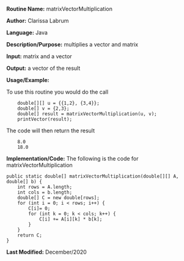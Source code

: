 **Routine Name:** matrixVectorMultiplication  

**Author:** Clarissa Labrum

**Language:** Java

**Description/Purpose:** multiplies a vector and matrix

**Input:** matrix and a vector

**Output:** a vector of the result

**Usage/Example:**

To use this routine you would do the call 

        double[][] u = {{1,2}, {3,4}};
        double[] v = {2,3};
        double[] result = matrixVectorMultiplication(u, v);
        printVector(result);

The code will then return the result

        8.0
        18.0

**Implementation/Code:** The following is the code for matrixVectorMultiplication

    public static double[] matrixVectorMultiplication(double[][] A, double[] b) {
        int rows = A.length;
        int cols = b.length;
        double[] C = new double[rows];
        for (int i = 0; i < rows; i++) {
            C[i]= 0;
            for (int k = 0; k < cols; k++) {
                C[i] += A[i][k] * b[k];
            }
        }
        return C;
    }

**Last Modified:** December/2020
